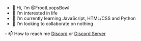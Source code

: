 - 👋 Hi, I’m @FrootLoopsBowl
- 👀 I’m interested in life
- 🌱 I’m currently learning JavaScript, HTML/CSS and Python
- 💞️ I’m looking to collaborate on nothing
<!--- 📫 How to reach me don't --!>
- 📫 How to reach me <a href="https://discord.com/users/906369729386659890">Discord</a> or <a href="https://discord.gg/RMNdbb8cvx">Discord Server</a>

<!---
FrootLoopsBowl/FrootLoopsBowl is a ✨ special ✨ repository because its `README.md` (this file) appears on your GitHub profile.
You can click the Preview link to take a look at your changes.
--->
